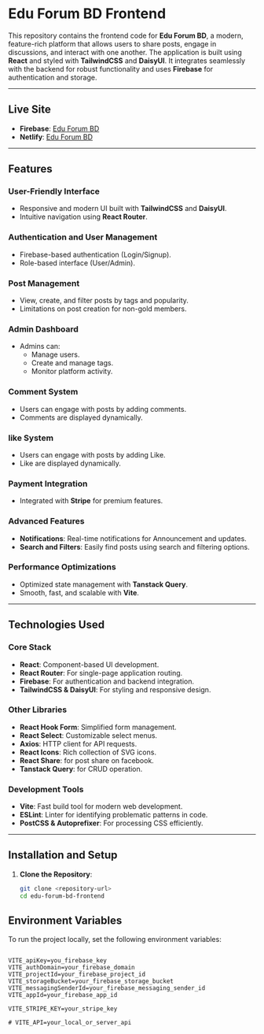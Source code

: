 # **Edu Forum BD Frontend**

This repository contains the frontend code for **Edu Forum BD**, a modern, feature-rich platform that allows users to share posts, engage in discussions, and interact with one another. The application is built using **React** and styled with **TailwindCSS** and **DaisyUI**. It integrates seamlessly with the backend for robust functionality and uses **Firebase** for authentication and storage.

---

## **Live Site**

- **Firebase**: [Edu Forum BD](https://edu-forum-bd.web.app)
- **Netlify**: [Edu Forum BD](https://edu-forum.netlify.app/)

---

## **Features**

### **User-Friendly Interface**

- Responsive and modern UI built with **TailwindCSS** and **DaisyUI**.
- Intuitive navigation using **React Router**.

### **Authentication and User Management**

- Firebase-based authentication (Login/Signup).
- Role-based interface (User/Admin).

### **Post Management**

- View, create, and filter posts by tags and popularity.
- Limitations on post creation for non-gold members.

### **Admin Dashboard**

- Admins can:
  - Manage users.
  - Create and manage tags.
  - Monitor platform activity.

### **Comment System**

- Users can engage with posts by adding comments.
- Comments are displayed dynamically.

### **like System**

- Users can engage with posts by adding Like.
- Like are displayed dynamically.

### **Payment Integration**

- Integrated with **Stripe** for premium features.

### **Advanced Features**

- **Notifications**: Real-time notifications for Announcement and updates.
- **Search and Filters**: Easily find posts using search and filtering options.

### **Performance Optimizations**

- Optimized state management with **Tanstack Query**.
- Smooth, fast, and scalable with **Vite**.

---

## **Technologies Used**

### **Core Stack**

- **React**: Component-based UI development.
- **React Router**: For single-page application routing.
- **Firebase**: For authentication and backend integration.
- **TailwindCSS & DaisyUI**: For styling and responsive design.

### **Other Libraries**

- **React Hook Form**: Simplified form management.
- **React Select**: Customizable select menus.
- **Axios**: HTTP client for API requests.
- **React Icons**: Rich collection of SVG icons.
- **React Share**: for post share on facebook.
- **Tanstack Query**: for CRUD operation.


### **Development Tools**

- **Vite**: Fast build tool for modern web development.
- **ESLint**: Linter for identifying problematic patterns in code.
- **PostCSS & Autoprefixer**: For processing CSS efficiently.

---

## **Installation and Setup**

1. **Clone the Repository**:

   ```bash
   git clone <repository-url>
   cd edu-forum-bd-frontend

## **Environment Variables**

To run the project locally, set the following environment variables:

```plaintext

VITE_apiKey=you_firebase_key
VITE_authDomain=your_firebase_domain
VITE_projectId=your_firebase_project_id
VITE_storageBucket=your_firebase_storage_bucket
VITE_messagingSenderId=your_firebase_messaging_sender_id
VITE_appId=your_firebase_app_id

VITE_STRIPE_KEY=your_stripe_key

# VITE_API=your_local_or_server_api